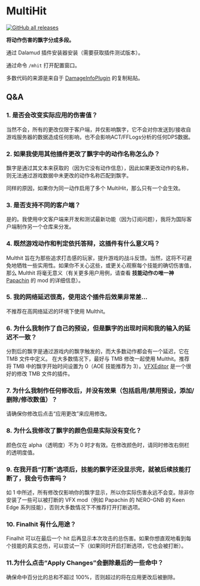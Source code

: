 # MultiHit

[![GitHub all releases](https://img.shields.io/github/downloads/Bluefissure/MultiHit/total?color=green)](https://github.com/Bluefissure/MultiHit/releases)

**将动作伤害的飘字分成多段。**

通过 Dalamud 插件安装器安装（需要获取插件测试版本）。

通过命令 `/mhit` 打开配置窗口。

多数代码的来源是来自于 [DamageInfoPlugin](https://github.com/lmcintyre/DamageInfoPlugin) 的复制粘贴。

## Q&A

### 1. 是否会改变实际应用的伤害值？
当然不会，所有的更改仅限于客户端，并仅影响飘字，它不会对你发送到/接收自游戏服务器的数据造成任何影响，也不会影响ACT/FFLogs分析的任何DPS数据。

### 2. 如果我使用其他插件更改了飘字中的动作名称怎么办？
飘字是通过其文本来获取的（因为它没有动作信息），因此如果更改动作的名称，则无法通过游戏数据中未更改的动作名称匹配到飘字。

同样的原因，如果你为同一动作启用了多个 MultiHit，那么只有一个会生效。

### 3. 是否支持不同的客户端？
是的。我使用中文客户端来开发和测试最新功能（因为订阅问题），我将为国际客户端制作另一个仓库来分发。

### 4. 既然游戏动作和判定依托答辩，这插件有什么意义吗？
Multhit 旨在为那些追求打击感的玩家，提升游戏的战斗反馈。当然，这将不可避免地牺牲一些实用性。如果你不关心这些，或更关心观察每个技能的确切伤害值，那么 Multhit 将毫无意义（有关更多用户用例，请查看 **技能动作の唯一神** [ Papachin](https://www.youtube.com/c/papapachin) 的 mod 的详细信息）。

### 5. 我的网络延迟很高，使用这个插件后效果非常差...
不推荐在高网络延迟的环境下使用 Multhit。

### 6. 为什么我制作了自己的预设，但是飘字的出现时间和我的输入的延迟不一致？
分割后的飘字是通过游戏内的飘字触发的，而大多数动作都会有一个延迟，它在 TMB 文件中定义。
在大多数情况下，最好与 TMB 修改一起使用 Multhit。推荐将 TMB 中的飘字开始时间设置为 0（AOE 技能推荐为 3）。[VFXEditor](https://github.com/0ceal0t/Dalamud-VFXEditor) 是一个很好的修改 TMB 文件的插件。

### 7. 为什么我制作任何修改后，并没有效果（包括启用/禁用预设，添加/删除/修改数值）？
请确保你修改后点击“应用更改”来应用修改。

### 8. 为什么我修改了飘字的颜色但是实际没有变化？
颜色仅在 alpha（透明度）不为 0 时才有效。在修改颜色时，请同时修改右侧栏的透明度值。

### 9. 在我开启“打断”选项后，技能的飘字还没显示完，就被后续技能打断了，我会亏伤害吗？
如 1 中所述，所有修改仅影响你的飘字显示，所以你实际伤害永远不会变。除非你安装了一些可以被打断的 VFX mod（例如 Papachin 的 NERO-GNB 的 Keen Edge 系列技能），否则大多数情况下不推荐打开打断选项。

### 10. Finalhit 有什么用途？
Finalhit 可以在最后一个 hit 后再显示本次攻击的总伤害。如果你想直观地看到每个技能的真实总伤，可以尝试一下（如果同时开启打断选项，它也会被打断）。

### 11.为什么点击“Apply Changes”会删除最后的一些命中？
确保命中百分比的总和不超过 100%，否则超过的将在应用更改后被删除。
